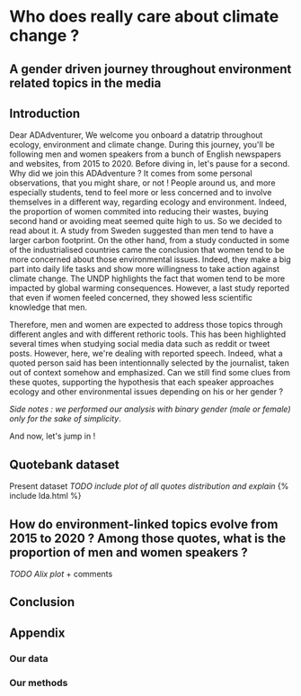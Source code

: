 # Who does really care about climate change ?
## A gender driven journey throughout environment related topics in the media

## Introduction

Dear ADAdventurer, 
We welcome you onboard a datatrip throughout ecology, environment and climate change. During this journey, you'll be following men and women speakers from a bunch of English newspapers and websites, from 2015 to 2020. 
Before diving in, let's pause for a second. Why did we join this ADAdventure ? It comes from some personal observations, that you might share, or not ! People around us, and more especially students, tend to feel more or less concerned and to involve themselves in a different way, regarding ecology and environment. Indeed, the proportion of women commited into reducing their wastes, buying second hand or avoiding meat seemed quite high to us. So we decided to read about it. A study from Sweden suggested than men tend to have a larger carbon footprint. On the other hand, from a study conducted in some of the industrialised countries came the conclusion that women tend to be more concerned about those environmental issues. Indeed, they make a big part into daily life tasks and show more willingness to take action against climate change. The UNDP highlights the fact that women tend to be more impacted by global warming consequences. However, a last study reported that even if women feeled concerned, they showed less scientific knowledge that men.

Therefore, men and women are expected to address those topics through different angles and with different rethoric tools. This has been highlighted several times when studying social media data such as reddit or tweet posts. However, here, we're dealing with reported speech. Indeed, what a quoted person said has been intentionnally selected by the journalist, taken out of context somehow and emphasized. 
Can we still find some clues from these quotes, supporting the hypothesis that each speaker approaches ecology and other environmental issues depending on his or her gender ?

_Side notes : we performed our analysis with binary gender (male or female) only for the sake of simplicity_.

And now, let's jump in !


## Quotebank dataset

Present dataset 
*TODO include plot of all quotes distribution and explain*
{% include lda.html %}

## How do environment-linked topics evolve from 2015 to 2020 ? Among those quotes, what is the proportion of men and women speakers ?

*TODO Alix plot* + comments

## 


## Conclusion

## Appendix

### Our data

### Our methods
